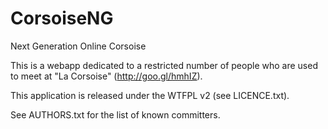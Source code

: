 CorsoiseNG
==========

Next Generation Online Corsoise

This is a webapp dedicated to a restricted number of people who are used to meet at "La Corsoise" (http://goo.gl/hmhIZ).

This application is released under the WTFPL v2 (see LICENCE.txt).

See AUTHORS.txt for the list of known committers.
